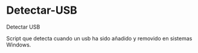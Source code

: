 # Detectar-USB
Detectar USB

Script que detecta cuando un usb ha sido añadido y removido en sistemas Windows.
